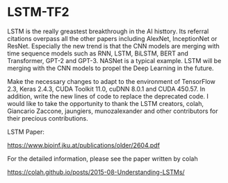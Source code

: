 # LSTM-TF2

LSTM is the really greastest breakthrough in the AI histtory. Its referral citations overpass all the other papers including 
AlexNet, InceptionNet or ResNet. Especially the new trend is that the CNN models are merging with time sequence models such 
as RNN, LSTM, BiLSTM, BERT and Transformer, GPT-2 and GPT-3. NASNet is a typical example. LSTM will be merging with the CNN 
models to propel the Deep Learning in the future. 

Make the necessary changes to adapt to the environment of TensorFlow 2.3, Keras 2.4.3, CUDA Toolkit 11.0, cuDNN 8.0.1 and CUDA 
450.57. In addition, write the new lines of code to replace the deprecated code. I would like to take the opportunity to thank 
the LSTM creators, colah, Giancario Zaccone, jaungiers, munozalexander and other contributors for their precious contributions. 

LSTM Paper:

https://www.bioinf.jku.at/publications/older/2604.pdf

For the detailed information, please see the paper written by colah

https://colah.github.io/posts/2015-08-Understanding-LSTMs/

